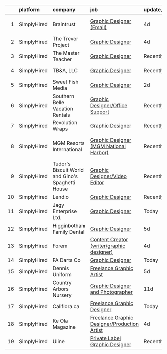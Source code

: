 

|    | platform    | company                                          | job                                                                                                                                                       | update_time   | location                         |
|---:|:------------|:-------------------------------------------------|:----------------------------------------------------------------------------------------------------------------------------------------------------------|:--------------|:---------------------------------|
|  1 | SimplyHired | Braintrust                                       | [Graphic Designer (Email)](https://www.simplyhired.com/job/PG8BIIeC1RyLZdR_CDaIPIYl0RSRGLqY4yqhOcDxA_wmP-srK_2dcA?q=graphic+designer)                     | 4d            | San Francisco, CA                |
|  2 | SimplyHired | The Trevor Project                               | [Graphic Designer](https://www.simplyhired.com/job/tjrBtD4PzDL4mp3c9dNFO-7eBUYEV-Bb7xcxXZXeqx57IQRsJW7umA?q=graphic+designer)                             | 4d            | United States                    |
|  3 | SimplyHired | The Master Teacher                               | [Graphic Designer](https://www.simplyhired.com/job/x7JR58aIzBFD83zRJyu7pHBCU-Htrt0jd-aS0LU1VVewvDXOA_Cu5w?q=graphic+designer)                             | Recently      | Manhattan, KS                    |
|  4 | SimplyHired | TB&A, LLC                                        | [Graphic Designer](https://www.simplyhired.com/job/e0ReG8WdPRqSKFx3Eu0KhKieN1l7RGWyub3VDN4j2sAFPrH60hR6RA?q=graphic+designer)                             | Recently      | Washington, DC                   |
|  5 | SimplyHired | Sweet Fish Media                                 | [Graphic Designer](https://www.simplyhired.com/job/cUIJ_31gACWX_sFNnQAkvib7mUbk9-syPej7Bv9KW97OzfND6tEQDw?q=graphic+designer)                             | 2d            | Remote                           |
|  6 | SimplyHired | Southern Belle Vacation Rentals                  | [Graphic Designer/Office Support](https://www.simplyhired.com/job/tN318RTqVYP6jVwUwGt3g5IXiwwJC5zotfD3wfTEH73N97rPxD0bKA?q=graphic+designer)              | Recently      | Tybee Island, GA                 |
|  7 | SimplyHired | Revolution Wraps                                 | [Graphic Designer](https://www.simplyhired.com/job/0IoJXSVhf8N3kXtF9qAukKjtNWYoeZEKC5fUUQyB1wMjySCxvLQYoA?q=graphic+designer)                             | Recently      | Lincoln, NE                      |
|  8 | SimplyHired | MGM Resorts International                        | [Graphic Designer (MGM National Harbor)](https://www.simplyhired.com/job/3-yRzBGz3GC30QxeDCdempFyc6U43P1OqaMJOORYshDMYX6Oh-ut6A?q=graphic+designer)       | Recently      | National Harbor, MD +2 locations |
|  9 | SimplyHired | Tudor's Biscuit World and Gino's Spaghetti House | [Graphic Designer/Video Editor](https://www.simplyhired.com/job/O27WMqO3B6huuUiGYXQXhmG9cTtiGWWb46yauOCGB52WMgkAOqKqgQ?q=graphic+designer)                | Recently      | Nitro, WV                        |
| 10 | SimplyHired | Lendio                                           | [Graphic Designer](https://www.simplyhired.com/job/cEQGgZHJhx7ecWkmUqUlTRhOQvALfaou5ODhkLJx1nGGIStnaNoGoQ?q=graphic+designer)                             | Recently      | Lehi, UT                         |
| 11 | SimplyHired | Jagy Enterprise Ltd.                             | [Graphic Designer](https://www.simplyhired.com/job/MnspECtnQ_2-uWspoc9s5VZsDIGMZRP3FOJYaQ5155cgr-e6DDGGew?q=graphic+designer)                             | Today         | Remote                           |
| 12 | SimplyHired | Higginbotham Family Dental                       | [Graphic Designer](https://www.simplyhired.com/job/dNbsywNa6QbZTRQsbdER3FB-zroj-Z0gd1ZPg2qlYpntI23IhqW-jg?q=graphic+designer)                             | 5d            | Jonesboro, AR                    |
| 13 | SimplyHired | Forem                                            | [Content Creator (writer/graphic designer)](https://www.simplyhired.com/job/tQM1p8x1Dhtb6mQ64awD98pi1Ga1PZPjeqysZzkmH6_mWbXodJok9g?q=graphic+designer)    | 4d            | Remote                           |
| 14 | SimplyHired | FA Darts Co                                      | [Graphic Designer](https://www.simplyhired.com/job/8PSuFeR4KUmnqxL0kg5rjs-VQKzgc6C3eDUhJllnVEzdGeOaIcqsKQ?q=graphic+designer)                             | Today         | Remote                           |
| 15 | SimplyHired | Dennis Uniform                                   | [Freelance Graphic Artist](https://www.simplyhired.com/job/jakDJg9DfoZq1m4RgJvJ70Cx5N3vlyUyfZvGVq1yO0URtMNVRPpOFw?q=graphic+designer)                     | 5d            | Remote                           |
| 16 | SimplyHired | Country Arbors Nursery                           | [Graphic Designer and Photographer](https://www.simplyhired.com/job/0_zD6ogXbX73JE8hCkiBeyBTXF4mvnkEO65ySTn6u_YLTz5aRsNZKQ?q=graphic+designer)            | 11d           | Urbana, IL                       |
| 17 | SimplyHired | Califlora.ca                                     | [Freelance Graphic Designer](https://www.simplyhired.com/job/HY6WU5jsHCeMmnSzZSPWUiyftlR6kb-GhNQb1zrx3oFhoIifjO6Knw?q=graphic+designer)                   | Today         | Remote                           |
| 18 | SimplyHired | Ke Ola Magazine                                  | [Freelance Graphic Designer/Production Artist](https://www.simplyhired.com/job/0ArSw4Ocn8I0NJVNfBoGvTgBt_cG4TLNTsLoggJz1nppYyDil_xEQw?q=graphic+designer) | 4d            | Island of Hawai‘i, HI            |
| 19 | SimplyHired | Uline                                            | [Private Label Graphic Designer](https://www.simplyhired.com/job/gaU7wG-0MokVf1_JRYGiyTzy8gVqJplpjUfErgk8B2FmWrZf0ZLp5Q?q=graphic+designer)               | Recently      | Pleasant Prairie, WI             |